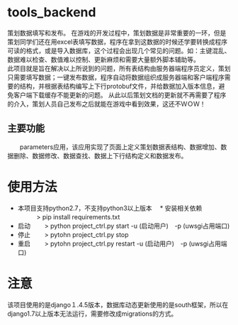 tools_backend
============================

策划数据填写和发布。
在游戏的开发过程中，策划数据是非常重要的一环，但是策划同学们还在用excel表填写数据，程序在拿到这数据的时候还学要转换成程序可读的格式，或是导入数据库，这个过程会出现几个常见的问题。如：主键混乱、数据难以检查、数值难以控制、更新麻烦和需要大量额外脚本辅助等。<br/>
此项目就是旨在解决以上所说到的问题，所有表结构由服务器端程序员定义，策划只需要填写数据；一键发布数据，程序自动将数据组织成服务器端和客户端程序需要的结构，并根据表结构编写上下行protobuf文件，并给数据加入版本信息，避免客户端下载缓存不能更新的问题。
从此以后策划文档的更新就不再需要了程序的介入，策划人员自己发布之后就能在游戏中看到效果，这还不ＷＯＷ！

## 主要功能
　　parameters应用，该应用实现了页面上定义策划数据表结构、数据增加、数据删除、数据修改、数据查找、数据上下行结构定义和数据发布。


使用方法
===============

  * 本项目支持python2.7，不支持python3以上版本
　* 安装相关依赖<br/>
　　　> pip install requirements.txt
  * 启动
  　　> python project_ctrl.py start -u (启动用户)　-p (uwsgi占用端口)
  * 停止
  　　> pytohn project_ctrl.py stop
  * 重启
  　　> pytohn project_ctrl.py restart -u (启动用户)　-p (uwsgi占用端口)


注意
===============

该项目使用的是django１.4.5版本，数据库动态更新使用的是south框架，所以在django1.7以上版本无法运行，需要修改成migrations的方式。
